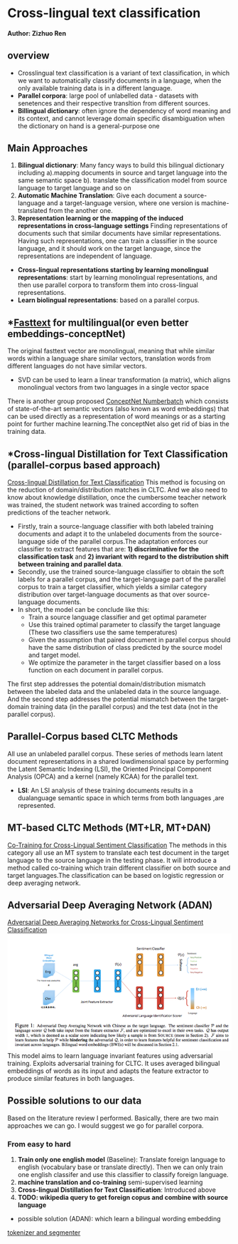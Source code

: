 # Cross-lingual text classification
#### Author: Zizhuo Ren
## overview
 - Crosslingual text classification is a variant of text classification, in which we want to automatically classify documents in a language, when the only available training data is in a different language.
 - **Parallel corpora**: large pool of unlabelled data - datasets with senetences and their respective transltion from different sources.
 - **Billingual dictionary**: often ignore the dependency of word meaning
and its context, and cannot leverage domain specific disambiguation when the dictionary on hand is a general-purpose one
## Main Approaches
1. **Bilingual dictionary**: Many fancy ways to build this bilingual dictionary including a).mapping documents in source and target language into the same semantic space b). translate the classification model from source language to target language and so on
2. **Automatic Machine Translation**: Give each document a source-language and a target-language version, where one version is machine-translated
from the another one.
3. **Representation learning or the mapping of the induced representations in cross-language settings**
Finding representations of documents such that similar documents have similar representations. Having such representations, one can train a classifier in the source language, and it should work on the target language, since the representations are independent of language.
- **Cross-lingual representations starting by learning monolingual representations**: start by learning monolingual representations, and then use parallel corpora to transform them into cross-lingual representations.
- **Learn biolingual representations**: based on a parallel corpus.
## *[Fasttext](https://arxiv.org/pdf/1607.01759.pdf) for multilingual(or even better embeddings-conceptNet)
The original fasttext vector are monolingual, meaning that while similar words within a language share similar vectors, translation words from different languages do not have similar vectors.
  - SVD can be used to learn a linear transformation (a matrix), which aligns monolingual vectors from two languages in a single vector space

There is another group proposed [ConceptNet Numberbatch](https://github.com/commonsense/conceptnet-numberbatch) which consists of state-of-the-art semantic vectors (also known as word embeddings) that can be used directly as a representation of word meanings or as a starting point for further machine learning.The conceptNet also get rid of bias in the training data.



## *Cross-lingual Distillation for Text Classification (parallel-corpus based approach) 
[Cross-lingual Distillation for Text Classification](https://arxiv.org/pdf/1705.02073.pdf)
This method is focusing on the reduction of domain/distribution matches in CLTC. And we also need to know about knowledge distillation, once the cumbersome teacher network was trained, the student network was trained according to soften predictions of the teacher network.
- Firstly, train a source-language classifier with both labeled training documents and adapt it to the unlabeled documents from the source-language side of the parallel corpus.The adaptation enforces our classifier to extract features that are: **1) discriminative for the classification task** and **2) invariant with regard to the distribution shift between training and parallel data**.
- Secondly, use the trained source-language classifier to obtain the soft labels for a parallel corpus, and the target-language part of the parallel corpus to train a target classifier, which yields a similar category distribution over target-language documents as that over source-language documents.
- In short, the model can be conclude like this:
   * Train a source language classifier and get optimal parameter
   * Use this trained optimal parameter to classify the target language (These two classifiers use the same temperatures) 
   * Given the assumption that paired document in parallel corpus should have the same distribution of class predicted by the source model and target model.
   * We optimize the parameter in the target classifier based on a loss function on each document in parallel corpus.

The first step addresses the potential domain/distribution mismatch between the labeled data and the unlabeled data in the source language. And the second step addresses the potential mismatch between the target-domain training data (in the parallel corpus) and the test data (not in the parallel corpus).

## Parallel-Corpus based CLTC Methods
All use an unlabeled parallel corpus. These series of methods learn latent document representations in a shared lowdimensional space by performing the Latent Semantic Indexing (LSI), the Oriented Principal Component Analysis (OPCA) and a kernel (namely KCAA) for the parallel text.
- **LSI**:  An LSI analysis of these training documents results in a dualanguage semantic space in which terms from both languages ,are represented.
## MT-based CLTC Methods (MT+LR, MT+DAN)
[Co-Training for Cross-Lingual Sentiment Classification](http://delivery.acm.org/10.1145/1690000/1687913/p235-wan.pdf?ip=216.165.95.141&id=1687913&acc=OPEN&key=36E5A5D4E382B3FA%2E36E5A5D4E382B3FA%2E4D4702B0C3E38B35%2E6D218144511F3437&CFID=984563843&CFTOKEN=54792419&__acm__=1506294235_0e0589001eddd4df30821a0fb4c31a28)
The methods in this category all use an MT system to translate each test document in the target language to the source language in the testing phase. It will introduce a method called co-training which train different classifier on both source and target languages.The classification can be based on logistic regression or deep averaging network.
## Adversarial Deep Averaging Network (ADAN)
[Adversarial Deep Averaging Networks for Cross-Lingual Sentiment Classification](https://arxiv.org/pdf/1606.01614.pdf)
![model structure](ADANmodel.png)
This model aims to learn language invariant features using adversarial training.
Exploits adversarial training for CLTC. It uses averaged bilingual embeddings of words as its input and adapts the feature extractor to produce similar features in both languages.

## Possible solutions to our data
Based on the literature review I performed. Basically, there are two main approaches we can go. I would suggest we go for parallel corpora.
### From easy to hard
1. **Train only one english model** (Baseline):
Translate foreign language to english (vocabulary base or translate directly). Then we can only train one english classifer and use this classifier to classify foreign language.
2. **machine translation and co-training**
semi-supervised learning
3. **Cross-lingual Distillation for Text Classification**:
Introduced above
4. **TODO: wikipedia query to get foreign copus and combine with source language**
* possible solution (ADAN): which learn a bilingual wording embedding


[tokenizer and segmenter](https://pypi.python.org/pypi/tinysegmenter)


